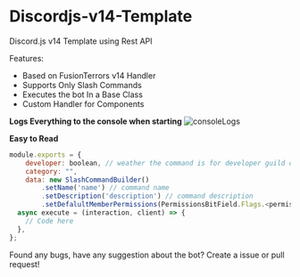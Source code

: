 # Discordjs-v14-Template

Discord.js v14 Template using Rest API

Features:

- Based on FusionTerrors v14 Handler
- Supports Only Slash Commands
- Executes the bot In a Base Class
- Custom Handler for Components

**Logs Everything to the console when starting**
![consoleLogs](https://imgur.com/FxUCwtn)

**Easy to Read**

```js
module.exports = {
    developer: boolean, // weather the command is for developer guild or global
    category: "",
    data: new SlashCommandBuilder()
        .setName('name') // command name
        .setDescription('description') // command description
        .setDefalultMemberPermissions(PermissionsBitField.Flags.<permission>), // member permissions
  async execute = (interaction, client) => {
    // Code here
  },
};
```

Found any bugs, have any suggestion about the bot? Create a issue or pull request!
